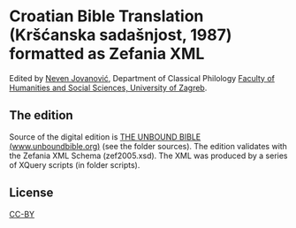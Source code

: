 # Croatian Bible Translation (Kršćanska sadašnjost, 1987) formatted as Zefania XML

Edited by [Neven Jovanović](orcid.org/0000-0002-9119-399X), Department of Classical Philology [Faculty of Humanities and Social Sciences, University of Zagreb](https://www.wikidata.org/wiki/Q3445232).

## The edition

Source of the digital edition is [THE UNBOUND BIBLE (www.unboundbible.org)](http://www.unboundbible.org) (see the folder sources). The edition validates with the Zefania XML Schema (zef2005.xsd). The XML was produced by a series of XQuery scripts (in folder scripts).

## License

[CC-BY](https://github.com/nevenjovanovic/biblija-hr/blob/master/LICENSE.md)
